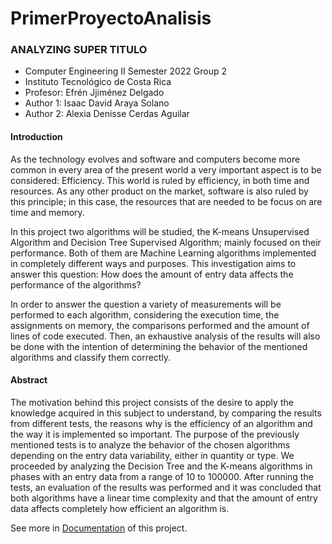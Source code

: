 # PrimerProyectoAnalisis

### ANALYZING SUPER TITULO

- Computer Engineering II Semester 2022 Group 2
- Instituto Tecnológico de Costa Rica
- Profesor: Efrén Jjiménez Delgado
- Author 1: Isaac David Araya Solano
- Author 2: Alexia Denisse Cerdas Aguilar

#### Introduction
As the technology evolves and software and computers become more common in every area of the present world a very important aspect is to be considered: Efficiency. This world is ruled by efficiency, in both time and resources. As any other product on the market, software is also ruled by this principle; in this case, the resources that are needed to be focus on are time and memory.

In this project two algorithms will be studied, the K-means Unsupervised Algorithm and Decision Tree Supervised Algorithm; mainly focused on their performance. Both of them are Machine Learning algorithms implemented in completely different ways and purposes. This investigation aims to answer this question: How does the amount of entry data affects the performance of the algorithms?

In order to answer the question a variety of measurements will be performed to each algorithm, considering the execution time, the assignments on memory, the comparisons performed and the amount of lines of code executed. Then, an exhaustive analysis of the results will also be done with the intention of determining the behavior of the mentioned algorithms and classify them correctly.

#### Abstract 
The motivation behind this project consists of the desire to apply the knowledge acquired in this subject to understand, by comparing the results from different tests, the reasons why is the efficiency of an algorithm and the way it is implemented so important. The purpose of the previously mentioned tests is to analyze the behavior of the chosen algorithms depending on the entry data variability, either in quantity or type. We proceeded by analyzing the Decision Tree and the K-means algorithms in phases with an entry data from a range of 10 to 100000. After running the tests, an evaluation of the results was performed and it was concluded that both algorithms have a linear time complexity and that the amount of entry data affects completely how efficient an algorithm is.

See more in [Documentation](ProjectDocumentation.pdf) of this project.
